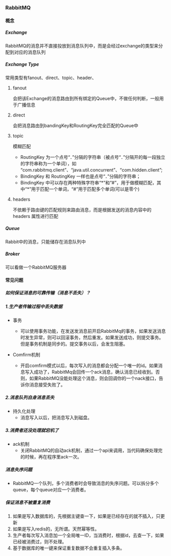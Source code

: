 ### RabbitMQ

#### 概念

##### Exchange

RabbitMQ的消息并不直接投放到消息队列中，而是会经过exchange的类型来分配到对应的消息队列



##### Exchange Type

常用类型有fanout、direct、topic、header、

1. fanout

   会把该Exchange的消息路由到所有绑定的Queue中，不做任何判断，一般用于广播信息

2. direct

   会把消息路由到bandingKey和RoutingKey完全匹配的Queue中

3. topic

   模糊匹配

   - RoutingKey 为一个点号“．”分隔的字符串（被点号“．”分隔开的每一段独立的字符串称为一个单词），如 “com.rabbitmq.client”、“java.util.concurrent”、“com.hidden.client”;
   - BindingKey 和 RoutingKey 一样也是点号“．”分隔的字符串；
   - BindingKey 中可以存在两种特殊字符串“\*”和“#”，用于做模糊匹配，其中“*”用于匹配一个单词，“#”用于匹配多个单词(可以是零个)

4. headers

   不依赖于路由键的匹配规则来路由消息，而是根据发送的消息内容中的 headers 属性进行匹配

##### Queue

Rabbit中的消息，只能储存在消息队列中

##### Broker 

可以看做一个RabbitMQ服务器

#### 常见问题

##### 如何保证消息的可靠传输（消息不丢失）？

##### 1.生产者传输过程中丢失数据

- 事务

  - 可以使用事务功能，在发送发消息前开启RabbitMq的事务，如果发送消息时发生异常，则可以回滚事务，然后重发。如果发送成功，则提交事务。但是事务机制是同步的。提交事务以后，会发生阻塞。

- Comfirm机制

  - 开启comfirm模式以后，每次写入的消息都会分配一个唯一的id。如果消息写入成功了，RabbitMq会回传一个ack消息，确认消息已经收到。否则，如果RabbitMQ没能处理这个消息，则会回调你的一个nack接口，告诉你消息接受失败了。

  

##### 2.消息队列自身消息丢失

- 持久化处理
  - 消息写入以后，把消息写入到磁盘。

##### 3.消费者还没处理就宕机了

- ack机制
  - 关闭RabbitMQ的自动ack机制，通过一个api来调用，当代码确保处理完的时候，再在程序里ack一次。

##### 消息失序问题

- RabbitMQ一个队列，多个消费者时会导致消息的失序问题。可以拆分多个queue，每个queue对应一个消费者。

##### 保证消息不被重复消费

1. 如果是写入数据库的，先根据主键查一下，如果是已经存在的就不插入，只更新
2. 如果是写入redis的，无所谓。天然幂等性。
3. 生产者每次写入消息加一个全局唯一ID，当消费时，根据id，去查一下，如果已经被消费过，则不处理。
4. 基于数据库的唯一键来保证重复数据不会重复插入多条。